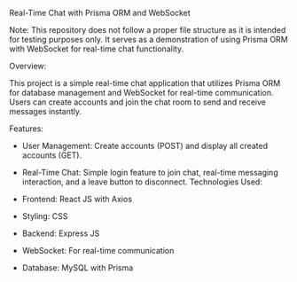 Real-Time Chat with Prisma ORM and WebSocket

Note: This repository does not follow a proper file structure as it is intended for testing purposes only. It serves as a demonstration of using Prisma ORM with WebSocket for real-time chat functionality.

Overview:

This project is a simple real-time chat application that utilizes Prisma ORM for database management and WebSocket for real-time communication. Users can create accounts and join the chat room to send and receive messages instantly.

Features:

- User Management: Create accounts (POST) and display all created accounts (GET).
- Real-Time Chat: Simple login feature to join chat, real-time messaging interaction, and a leave button to disconnect.
Technologies Used:

- Frontend: React JS with Axios
- Styling: CSS
- Backend: Express JS
- WebSocket: For real-time communication
- Database: MySQL with Prisma
